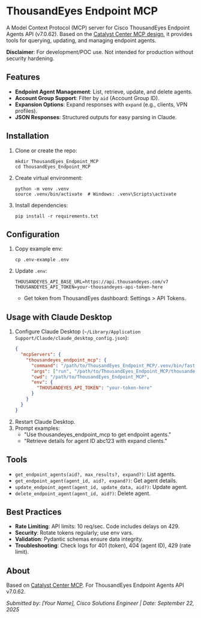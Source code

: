 # ThousandEyes Endpoint MCP

A Model Context Protocol (MCP) server for Cisco ThousandEyes Endpoint Agents API (v7.0.62). Based on the [Catalyst Center MCP design](https://github.com/JackRiebel/Catalyst_Center_MCP), it provides tools for querying, updating, and managing endpoint agents.

**Disclaimer**: For development/POC use. Not intended for production without security hardening.

## Features
- **Endpoint Agent Management**: List, retrieve, update, and delete agents.
- **Account Group Support**: Filter by `aid` (Account Group ID).
- **Expansion Options**: Expand responses with `expand` (e.g., clients, VPN profiles).
- **JSON Responses**: Structured outputs for easy parsing in Claude.

## Installation
1. Clone or create the repo:
   ```
   mkdir ThousandEyes_Endpoint_MCP
   cd ThousandEyes_Endpoint_MCP
   ```
2. Create virtual environment:
   ```
   python -m venv .venv
   source .venv/bin/activate  # Windows: .venv\Scripts\activate
   ```
3. Install dependencies:
   ```
   pip install -r requirements.txt
   ```

## Configuration
1. Copy example env:
   ```
   cp .env-example .env
   ```
2. Update `.env`:
   ```
   THOUSANDEYES_API_BASE_URL=https://api.thousandeyes.com/v7
   THOUSANDEYES_API_TOKEN=your-thousandeyes-api-token-here
   ```
   - Get token from ThousandEyes dashboard: Settings > API Tokens.

## Usage with Claude Desktop
1. Configure Claude Desktop (`~/Library/Application Support/Claude/claude_desktop_config.json`):
   ```json
   {
     "mcpServers": {
       "thousandeyes_endpoint_mcp": {
         "command": "/path/to/ThousandEyes_Endpoint_MCP/.venv/bin/fastmcp",
         "args": ["run", "/path/to/ThousandEyes_Endpoint_MCP/thousandeyes_endpoint_mcp.py"],
         "cwd": "/path/to/ThousandEyes_Endpoint_MCP",
         "env": {
           "THOUSANDEYES_API_TOKEN": "your-token-here"
         }
       }
     }
   }
   ```
2. Restart Claude Desktop.
3. Prompt examples:
   - "Use thousandeyes_endpoint_mcp to get endpoint agents."
   - "Retrieve details for agent ID abc123 with expand clients."

## Tools
- `get_endpoint_agents(aid?, max_results?, expand?)`: List agents.
- `get_endpoint_agent(agent_id, aid?, expand?)`: Get agent details.
- `update_endpoint_agent(agent_id, update_data, aid?)`: Update agent.
- `delete_endpoint_agent(agent_id, aid?)`: Delete agent.

## Best Practices
- **Rate Limiting**: API limits: 10 req/sec. Code includes delays on 429.
- **Security**: Rotate tokens regularly; use env vars.
- **Validation**: Pydantic schemas ensure data integrity.
- **Troubleshooting**: Check logs for 401 (token), 404 (agent ID), 429 (rate limit).

## About
Based on [Catalyst Center MCP](https://github.com/JackRiebel/Catalyst_Center_MCP). For ThousandEyes Endpoint Agents API v7.0.62.

*Submitted by: [Your Name], Cisco Solutions Engineer | Date: September 22, 2025*